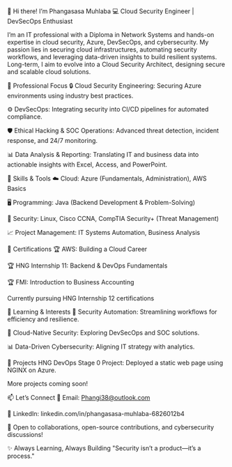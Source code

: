 👋 Hi there! I’m Phangasasa Muhlaba
💻 Cloud Security Engineer | DevSecOps Enthusiast

I’m an IT professional with a Diploma in Network Systems and hands-on expertise in cloud security, Azure, DevSecOps, and cybersecurity. My passion lies in securing cloud infrastructures, automating security workflows, and leveraging data-driven insights to build resilient systems. Long-term, I aim to evolve into a Cloud Security Architect, designing secure and scalable cloud solutions.

💼 Professional Focus
🔒 Cloud Security Engineering: Securing Azure environments using industry best practices.

⚙️ DevSecOps: Integrating security into CI/CD pipelines for automated compliance.

🛡️ Ethical Hacking & SOC Operations: Advanced threat detection, incident response, and 24/7 monitoring.

📊 Data Analysis & Reporting: Translating IT and business data into actionable insights with Excel, Access, and PowerPoint.

🔧 Skills & Tools
☁️ Cloud: Azure (Fundamentals, Administration), AWS Basics

🖥️ Programming: Java (Backend Development & Problem-Solving)

🔐 Security: Linux, Cisco CCNA, CompTIA Security+ (Threat Management)

📈 Project Management: IT Systems Automation, Business Analysis

📜 Certifications
🏆 AWS: Building a Cloud Career

🏆 HNG Internship 11: Backend & DevOps Fundamentals

🏆 FMI: Introduction to Business Accounting

Currently pursuing HNG Internship 12 certifications

🌱 Learning & Interests
🚀 Security Automation: Streamlining workflows for efficiency and resilience.

🔐 Cloud-Native Security: Exploring DevSecOps and SOC solutions.

📊 Data-Driven Cybersecurity: Aligning IT strategy with analytics.

📂 Projects
HNG DevOps Stage 0 Project: Deployed a static web page using NGINX on Azure.

More projects coming soon!

📫 Let’s Connect
📧 Email: Phangi38@outlook.com

💼 LinkedIn: linkedin.com/in/phangasasa-muhlaba-6826012b4

🤝 Open to collaborations, open-source contributions, and cybersecurity discussions!

✨ Always Learning, Always Building
"Security isn’t a product—it’s a process."
